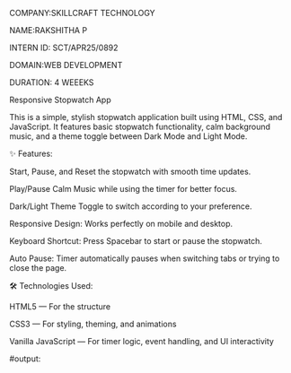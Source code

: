 COMPANY:SKILLCRAFT TECHNOLOGY

NAME:RAKSHITHA P

INTERN ID: SCT/APR25/0892

DOMAIN:WEB DEVELOPMENT

DURATION: 4 WEEEKS

Responsive Stopwatch App

This is a simple, stylish stopwatch application built using HTML, CSS, and JavaScript.
It features basic stopwatch functionality, calm background music, and a theme toggle between Dark Mode and Light Mode.

✨ Features:

Start, Pause, and Reset the stopwatch with smooth time updates.

Play/Pause Calm Music while using the timer for better focus.

Dark/Light Theme Toggle to switch according to your preference.

Responsive Design: Works perfectly on mobile and desktop.

Keyboard Shortcut: Press Spacebar to start or pause the stopwatch.

Auto Pause: Timer automatically pauses when switching tabs or trying to close the page.

🛠️ Technologies Used:

HTML5 — For the structure

CSS3 — For styling, theming, and animations

Vanilla JavaScript — For timer logic, event handling, and UI interactivity

#output:


